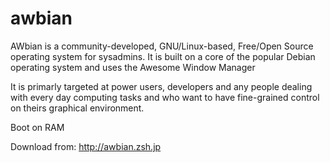 awbian
======

AWbian is a community-developed, GNU/Linux-based, Free/Open Source operating system for sysadmins. It is built on a core of the popular Debian operating system and uses the Awesome Window Manager

It is primarly targeted at power users, developers and any people dealing with every day computing tasks and who want to have fine-grained control on theirs graphical environment.

Boot on RAM

Download from: http://awbian.zsh.jp
